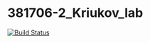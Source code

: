 # 381706-2_Kriukov_lab
[![Build Status](https://travis-ci.org/381706-2KDA2000/381706-2_Kriukov_lab.svg?branch=NewBranch)](https://travis-ci.org/381706-2KDA2000/381706-2_Kriukov_lab)
